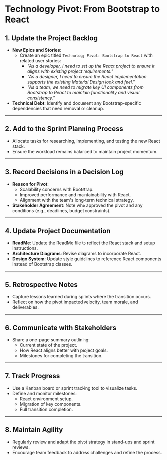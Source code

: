 # Technology Pivot: From Bootstrap to React

## 1. Update the Project Backlog
- **New Epics and Stories**:
    - Create an epic titled `Technology Pivot: Bootstrap to React` with related user stories:
        - _"As a developer, I need to set up the React project to ensure it aligns with existing project requirements."_
        - _"As a designer, I need to ensure the React implementation supports the existing Material Design look and feel."_
        - _"As a team, we need to migrate key UI components from Bootstrap to React to maintain functionality and visual consistency."_
- **Technical Debt**: Identify and document any Bootstrap-specific dependencies that need removal or cleanup.

---

## 2. Add to the Sprint Planning Process
- Allocate tasks for researching, implementing, and testing the new React stack.
- Ensure the workload remains balanced to maintain project momentum.

---

## 3. Record Decisions in a Decision Log
- **Reason for Pivot**:
    - Scalability concerns with Bootstrap.
    - Improved performance and maintainability with React.
    - Alignment with the team's long-term technical strategy.
- **Stakeholder Agreement**: Note who approved the pivot and any conditions (e.g., deadlines, budget constraints).

---

## 4. Update Project Documentation
- **ReadMe**: Update the ReadMe file to reflect the React stack and setup instructions.
- **Architecture Diagrams**: Revise diagrams to incorporate React.
- **Design System**: Update style guidelines to reference React components instead of Bootstrap classes.

---

## 5. Retrospective Notes
- Capture lessons learned during sprints where the transition occurs.
- Reflect on how the pivot impacted velocity, team morale, and deliverables.

---

## 6. Communicate with Stakeholders
- Share a one-page summary outlining:
    - Current state of the project.
    - How React aligns better with project goals.
    - Milestones for completing the transition.

---

## 7. Track Progress
- Use a Kanban board or sprint tracking tool to visualize tasks.
- Define and monitor milestones:
    - React environment setup.
    - Migration of key components.
    - Full transition completion.

---

## 8. Maintain Agility
- Regularly review and adapt the pivot strategy in stand-ups and sprint reviews.
- Encourage team feedback to address challenges and refine the process.
